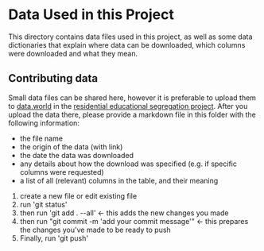 # Data Used in this Project

This directory contains data files used in this project, as well as 
some data dictionaries that explain where data can be downloaded, which columns 
were downloaded and what they mean.

## Contributing data
Small data files can be shared here, however it is preferable to upload them to 
[data.world](www.data.world) in the [residential educational segregation project](https://data.world/res-edu-seg/residential-educational-segregation). 
After you upload the data there, please provide a markdown file in this folder with the 
following information:
* the file name
* the origin of the data (with link)
* the date the data was downloaded
* any details about how the download was specified (e.g. if specific columns were requested)
* a list of all (relevant) columns in the table, and their meaning


1) create a new file or edit existing file
2) run 'git status'
3) then run 'git add . --all'  <- this adds the new changes you made
4) then run "git commit -m 'add your commit message'" <- this prepares the changes you've made to be ready to push
5) Finally, run 'git push'